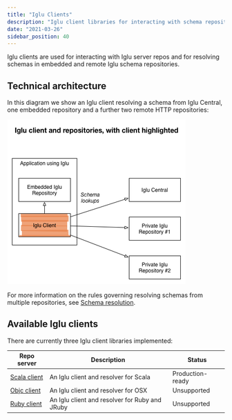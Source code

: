 ```yaml
---
title: "Iglu Clients"
description: "Iglu client libraries for interacting with schema repositories and resolving schemas from embedded and remote Iglu registries."
date: "2021-03-26"
sidebar_position: 40
---
```


Iglu clients are used for interacting with Iglu server repos and for resolving schemas in embedded and remote Iglu schema repositories.

## Technical architecture

In this diagram we show an Iglu client resolving a schema from Iglu Central, one embedded repository and a further two remote HTTP repositories:

![](images/iglu-clients.png)

For more information on the rules governing resolving schemas from multiple repositories, see [Schema resolution](/docs/api-reference/iglu/common-architecture/schema-resolution/index.md).

## Available Iglu clients

There are currently three Iglu client libraries implemented:

| **Repo server** | **Description** | **Status** |
| --- | --- | --- |
| [Scala client](https://github.com/snowplow/iglu-scala-client) | An Iglu client and resolver for Scala | Production-ready |
| [Objc client](https://github.com/snowplow/iglu-objc-client) | An Iglu client and resolver for OSX | Unsupported |
| [Ruby client](https://github.com/snowplow/iglu-ruby-client) | An Iglu client and resolver for Ruby and JRuby | Unsupported |
